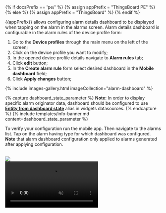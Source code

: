 {% if docsPrefix == 'pe/' %}
{% assign appPrefix = "ThingsBoard PE" %}
{% else %}
{% assign appPrefix = "ThingsBoard" %}
{% endif %}

{{appPrefix}} allows configuring alarm details dashboard to be displayed when tapping on the alarm in the alarms screen.
Alarm details dashboard is configurable in the alarm rules of the device profile form:

1. Go to the **Device profiles** through the main menu on the left of the screen;
2. Click on the device profile you want to modify;
3. In the opened device profile details navigate to **Alarm rules** tab;
4. Click **edit** button;
5. In the **Create alarm rule** form select desired dashboard in the **Mobile dashboard** field;
6. Click **Apply changes** button;

{% include images-gallery.html imageCollection="alarm-dashboard" %}

{% capture dashboard_state_parameter %}
**Note:** In order to display specific alarm originator data, dashboard should be configured to use [**Entity from dashboard state**](/docs/{{docsPrefix}}user-guide/ui/aliases/#entity-from-dashboard-state) alias in widgets datasources.
{% endcapture %}
{% include templates/info-banner.md content=dashboard_state_parameter %}

To verify your configuration run the mobile app. Then navigate to the alarms list. Tap on the alarm having type for which dashboard was configured.
**Note** that alarm dashboard configuration only applied to alarms generated after applying configuration.

<br>

<div style="display: flex;">
    <div class="mobile-frame ios">
        <div class="phone-shadow right"></div>
        <div class="frame-image">
            <img src="https://img.thingsboard.io/mobile/{{docsPrefix}}alarm-dashboard-frame.png">
        </div>
        <div class="frame-video">
            <video autoplay loop preload="auto" muted playsinline>
                 <source src="https://video.thingsboard.io/mobile/{{docsPrefix}}alarm-dashboard.mp4" type="video/mp4">
                 <source src="https://video.thingsboard.io/mobile/{{docsPrefix}}alarm-dashboard.webm" type="video/webm">
            </video>
        </div>
    </div>
</div>
